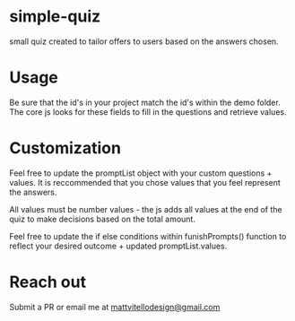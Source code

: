 # simple-quiz
small quiz created to tailor offers to users based on the answers chosen.


# Usage 
Be sure that the id's in your project match the id's within the demo folder. The core js looks for these fields to fill in the questions and retrieve values.

# Customization
Feel free to update the promptList object with your custom questions + values. It is reccommended that you chose values that you feel represent the answers.

All values must be number values - the js adds all values at the end of the quiz to make decisions based on the total amount.

Feel free to update the if else conditions within funishPrompts() function to reflect your desired outcome + updated promptList.values.

# Reach out
Submit a PR or email me at mattvitellodesign@gmail.com


